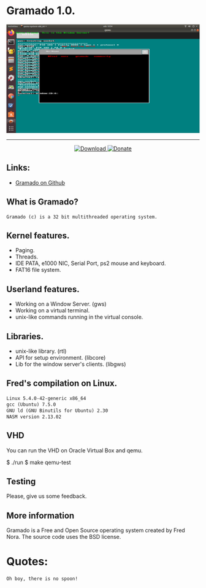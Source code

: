 # Gramado 1.0.

<p align=center>
  <a href="https://github.com/frednora/gramado">
    <img alt="Gramado" src="https://github.com/gramado/img/blob/master/gramado2.png">
  </a>
</p>

---

<p align=center>
  <a href="https://github.com/frednora/gramado/archive/master.zip">
  <img alt="Download " src="https://img.shields.io/badge/Download-latest-green.svg">
  </a>
  <a href="https://gramado.github.io/projects">
    <img alt="Donate" src="https://img.shields.io/badge/%24-Donate-orange.svg">
  </a>
</p>

## Links:

- [Gramado on Github](https://github.com/frednora/gramado)


## What is Gramado?

    Gramado (c) is a 32 bit multithreaded operating system.

## Kernel features.

* Paging.
* Threads.
* IDE PATA, e1000 NIC, Serial Port, ps2 mouse and keyboard.
* FAT16 file system.

## Userland features.

* Working on a Window Server. (gws)
* Working on a virtual terminal. 
* unix-like commands running in the virtual console.

## Libraries.

* unix-like library. (rtl)
* API for setup environment. (libcore)
* Lib for the window server's clients. (libgws)


## Fred's compilation on Linux.

    Linux 5.4.0-42-generic x86_64
    gcc (Ubuntu) 7.5.0
    GNU ld (GNU Binutils for Ubuntu) 2.30
    NASM version 2.13.02


## VHD

You can run the VHD on Oracle Virtual Box and qemu.

$ ./run
$ make qemu-test

## Testing

Please, give us some feedback.


## More information

Gramado is a Free and Open Source operating system created by Fred Nora.
The source code uses the BSD license.

# Quotes:
	Oh boy, there is no spoon!

